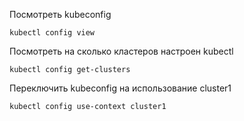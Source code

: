 Посмотреть kubeconfig
```console
kubectl config view
```
Посмотреть на сколько кластеров настроен kubectl
```console
kubectl config get-clusters
```
Переключить kubeconfig на использование cluster1
```console
kubectl config use-context cluster1
```

